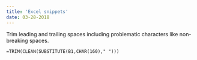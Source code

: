```yaml
---
title: 'Excel snippets'
date: 03-28-2018
---
```



Trim leading and trailing spaces including problematic characters like non-breaking spaces.

```
=TRIM(CLEAN(SUBSTITUTE(B1,CHAR(160)," ")))
```
